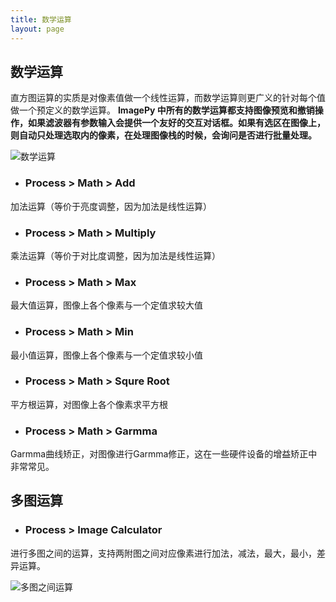 ```yaml
---
title: 数学运算
layout: page
---
```


## 数学运算
直方图运算的实质是对像素值做一个线性运算，而数学运算则更广义的针对每个值做一个预定义的数学运算。
**ImagePy 中所有的数学运算都支持图像预览和撤销操作，如果滤波器有参数输入会提供一个友好的交互对话框。如果有选区在图像上，则自动只处理选取内的像素，在处理图像栈的时候，会询问是否进行批量处理。**

![](http://home.imagepy.org/manual/math.png "数学运算")

* ### Process > Math > Add
加法运算（等价于亮度调整，因为加法是线性运算）
* ### Process > Math > Multiply
乘法运算（等价于对比度调整，因为加法是线性运算）
* ### Process > Math > Max
最大值运算，图像上各个像素与一个定值求较大值
* ### Process > Math > Min
最小值运算，图像上各个像素与一个定值求较小值
* ### Process > Math > Squre Root
平方根运算，对图像上各个像素求平方根
* ### Process > Math > Garmma
Garmma曲线矫正，对图像进行Garmma修正，这在一些硬件设备的增益矫正中非常常见。

## 多图运算
* ### Process > Image Calculator
进行多图之间的运算，支持两附图之间对应像素进行加法，减法，最大，最小，差异运算。

![](http://home.imagepy.org/manual/multimath.png "多图之间运算")